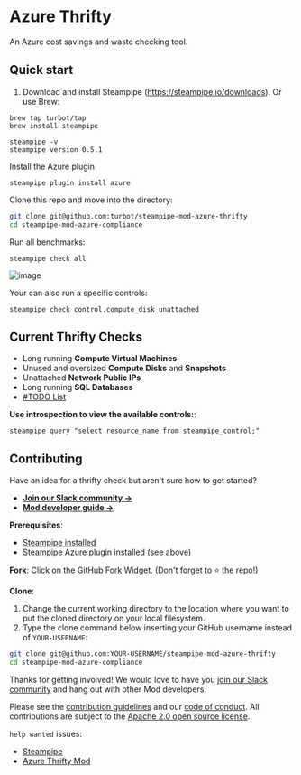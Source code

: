 # Azure Thrifty

An Azure cost savings and waste checking tool.

## Quick start

1) Download and install Steampipe (https://steampipe.io/downloads). Or use Brew:

```shell
brew tap turbot/tap
brew install steampipe

steampipe -v
steampipe version 0.5.1
```

Install the Azure plugin
```shell
steampipe plugin install azure
```

Clone this repo and move into the directory:
```sh
git clone git@github.com:turbot/steampipe-mod-azure-thrifty
cd steampipe-mod-azure-compliance
```

Run all benchmarks:
```shell
steampipe check all
```

![image](https://raw.githubusercontent.com/turbot/steampipe-mod-azure-thrifty/main/docs/azure-thrifty-console-graphic.png)

Your can also run a specific controls:
```shell
steampipe check control.compute_disk_unattached
```

## Current Thrifty Checks

- Long running **Compute Virtual Machines**
- Unused and oversized **Compute Disks** and **Snapshots**
- Unattached **Network Public IPs**
- Long running **SQL Databases**
- [#TODO List](https://github.com/turbot/steampipe-mod-azure-thrifty/issues?q=is%3Aissue+is%3Aopen+label%3A%22good+first+issue%22)

**Use introspection to view the available controls:**:
```
steampipe query "select resource_name from steampipe_control;"
```

## Contributing

Have an idea for a thrifty check but aren't sure how to get started?
- **[Join our Slack community →](https://join.slack.com/t/steampipe/shared_invite/zt-oij778tv-lYyRTWOTMQYBVAbtPSWs3g)**
- **[Mod developer guide →](https://steampipe.io/docs/steampipe-mods/writing-mods.md)**

**Prerequisites**:
- [Steampipe installed](https://steampipe.io/downloads)
- Steampipe Azure plugin installed (see above)

**Fork**:
Click on the GitHub Fork Widget. (Don't forget to :star: the repo!)

**Clone**:

1. Change the current working directory to the location where you want to put the cloned directory on your local filesystem.
2. Type the clone command below inserting your GitHub username instead of `YOUR-USERNAME`:

```sh
git clone git@github.com:YOUR-USERNAME/steampipe-mod-azure-thrifty
cd steampipe-mod-azure-compliance
```

Thanks for getting involved! We would love to have you [join our Slack community](https://join.slack.com/t/steampipe/shared_invite/zt-oij778tv-lYyRTWOTMQYBVAbtPSWs3g) and hang out with other Mod developers.

Please see the [contribution guidelines](https://github.com/turbot/steampipe/blob/main/CONTRIBUTING.md) and our [code of conduct](https://github.com/turbot/steampipe/blob/main/CODE_OF_CONDUCT.md). All contributions are subject to the [Apache 2.0 open source license](https://github.com/turbot/steampipe-mod-azure-compliance/blob/main/LICENSE).

`help wanted` issues:
- [Steampipe](https://github.com/turbot/steampipe/labels/help%20wanted)
- [Azure Thrifty Mod](https://github.com/turbot/steampipe-mod-azure-thrifty/labels/help%20wanted)
